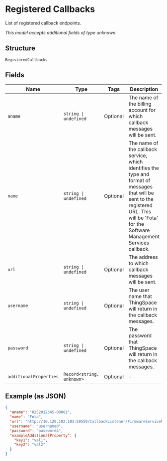 
# Registered Callbacks

List of registered callback endpoints.

*This model accepts additional fields of type unknown.*

## Structure

`RegisteredCallbacks`

## Fields

| Name | Type | Tags | Description |
|  --- | --- | --- | --- |
| `aname` | `string \| undefined` | Optional | The name of the billing account for which callback messages will be sent. |
| `name` | `string \| undefined` | Optional | The name of the callback service, which identifies the type and format of messages that will be sent to the registered URL. This will be 'Fota' for the Software Management Services callback. |
| `url` | `string \| undefined` | Optional | The address to which callback messages will be sent. |
| `username` | `string \| undefined` | Optional | The user name that ThingSpace will return in the callback messages. |
| `password` | `string \| undefined` | Optional | The password that ThingSpace will return in the callback messages. |
| `additionalProperties` | `Record<string, unknown>` | Optional | - |

## Example (as JSON)

```json
{
  "aname": "0252012345-00001",
  "name": "Fota",
  "url": "http://10.120.102.183:50559/CallbackListener/FirmwareServiceMessages.asmx",
  "username": "username0",
  "password": "password4",
  "exampleAdditionalProperty": {
    "key1": "val1",
    "key2": "val2"
  }
}
```

